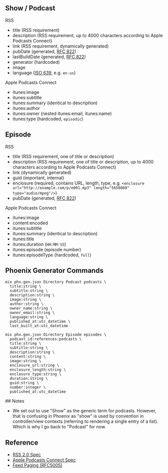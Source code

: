 ## Show / Podcast

RSS

- title (RSS requirement)
- description (RSS requirement, up to 4000 characters according to Apple Podcasts Connect)
- link (RSS requirement, dynamically generated)
- pubDate (generated, [RFC 822][rfc822])
- lastBuildDate (generated, [RFC 822][rfc822])
- generator (hardcoded)
- image
- language ([ISO 639], e.g. `en-us`)

Apple Podcasts Connect

- itunes:image
- itunes:subtitle
- itunes:summary (identical to description)
- itunes:author
- itunes:owner (nested itunes:email, itunes:name)
- itunes:type (hardcoded, `episodic`)

## Episode

RSS

- title (RSS requirement, one of title or description)
- description (RSS requirement, one of title or description, up to 4000 characters according to Apple Podcasts Connect)
- link (dynamically generated)
- guid (important, internal)
- enclosure (required, contains URL, length, type, e.g. `<enclosure url="http://example.com/p/e001.mp3" length="5650889" type="audio/mpeg"/>`)
- pubDate (generated, [RFC 822][rfc822])

Apple Podcasts Connect

- itunes:image
- content:encoded
- itunes:subtitle
- itunes:summary (identical to description)
- itunes:title
- itunes:duration (`HH:MM:SS`)
- itunes:episode (episode number)
- itunes:episodeType (hardcoded, `full`)

## Phoenix Generator Commands

```
mix phx.gen.json Directory Podcast podcasts \
  title:string \
  subtitle:string \
  description:string \
  image:string \
  author:string \
  owner_name:string \
  owner_email:string \
  language:string \
  published_at:utc_datetime \
  last_built_at:utc_datetime
```

```
mix phx.gen.json Directory Episode episodes \
  podcast_id:references:podcasts \
  title:string \
  subtitle:string \
  description:string \
  content:string \
  image:string \
  enclosure_url:string \
  enclosure_length:string \
  enclosure_type:string \
  duration:string \
  guid:string \
  number:integer \
  published_at:utc_datetime
```

## Notes

- We set out to use "Show" as the generic term for podcasts. However, that is confusing in Phoenix as "show" is used by convention in controller/view contexts (referring to rendering a single entry of a list). Which is why I go back to "Podcast" for now.

## Reference

- [RSS 2.0 Spec][rss2]
- [Apple Podcasts Connect Spec][apple podcasts]
- [Feed Paging (RFC5005)][rfc5005]

[rfc822]: http://asg.web.cmu.edu/rfc/rfc822.html
[apple podcasts]: https://help.apple.com/itc/podcasts_connect/#/itcb54353390
[rss2]: https://cyber.harvard.edu/rss/rss.html
[rfc5005]: ]https://tools.ietf.org/html/rfc5005#section-3
[ISO 639]: http://www.loc.gov/standards/iso639-2/php/code_list.php
